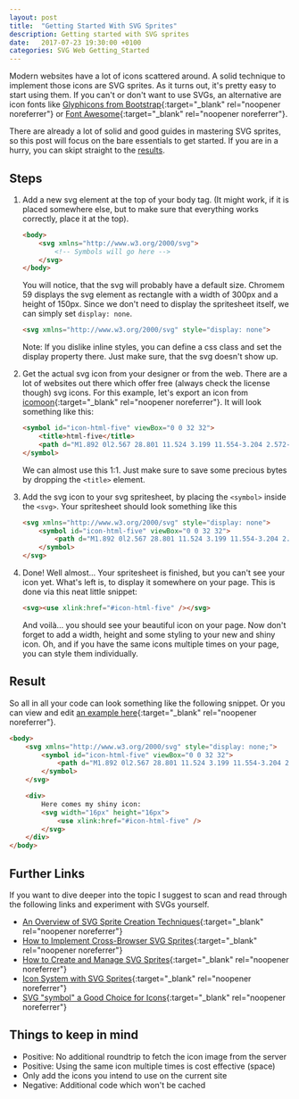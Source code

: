 ```yaml
---
layout: post
title:  "Getting Started With SVG Sprites"
description: Getting started with SVG sprites
date:   2017-07-23 19:30:00 +0100
categories: SVG Web Getting_Started
---
```


Modern websites have a lot of icons scattered around. A solid technique to implement those icons are SVG sprites. As it turns out, it's pretty easy to start using them. If you can't or don't want to use SVGs, an alternative are icon fonts like [Glyphicons from Bootstrap](https://getbootstrap.com/components/#glyphicons){:target="_blank" rel="noopener noreferrer"} or [Font Awesome](http://fontawesome.io/){:target="_blank" rel="noopener noreferrer"}.

There are already a lot of solid and good guides in mastering SVG sprites, so this post will focus on the bare essentials to get started. If you are in a hurry, you can skipt straight to the [results](#result).

## Steps

1. Add a new svg element at the top of your body tag. (It might work, if it is placed somewhere else, but to make sure that everything works correctly, place it at the top).

    ```html
    <body>
        <svg xmlns="http://www.w3.org/2000/svg">
            <!-- Symbols will go here -->
        </svg>
    </body>
    ```

    You will notice, that the svg will probably have a default size. Chromem 59 displays the svg element as rectangle with a width of 300px and a height of 150px. Since we don't need to display the spritesheet itself, we can simply set `display: none`.

    ```html
    <svg xmlns="http://www.w3.org/2000/svg" style="display: none">
    ```

    Note: If you dislike inline styles, you can define a css class and set the display property there. Just make sure, that the svg doesn't show up.

2. Get the actual svg icon from your designer or from the web. There are a lot of websites out there which offer free (always check the license though) svg icons. For this example, let's export an icon from [icomoon](https://icomoon.io/app/){:target="_blank" rel="noopener noreferrer"}. It will look something like this:

    ```html
    <symbol id="icon-html-five" viewBox="0 0 32 32">
        <title>html-five</title>
        <path d="M1.892 0l2.567 28.801 11.524 3.199 11.554-3.204 2.572-28.796h-28.216zM25.336 26.963l-9.288 2.574v0.015l-0.024-0.007-0.024 0.007v-0.015l-9.288-2.574-2.195-24.609h23.015l-2.195 24.609zM20.336 16.569l-0.408 4.58-3.944 1.065-3.933-1.060-0.252-2.82h-3.547l0.495 5.547 7.252 2.006 7.229-2.006 0.97-10.844h-12.874l-0.322-3.617h13.517l0.316-3.532h-17.694l0.953 10.681z"></path>
    </symbol>
    ```

    We can almost use this 1:1. Just make sure to save some precious bytes by dropping the `<title>` element.

3. Add the svg icon to your svg spritesheet, by placing the `<symbol>` inside the `<svg>`. Your spritesheet should look something like this

    ```html
    <svg xmlns="http://www.w3.org/2000/svg" style="display: none">
        <symbol id="icon-html-five" viewBox="0 0 32 32">
            <path d="M1.892 0l2.567 28.801 11.524 3.199 11.554-3.204 2.572-28.796h-28.216zM25.336 26.963l-9.288 2.574v0.015l-0.024-0.007-0.024 0.007v-0.015l-9.288-2.574-2.195-24.609h23.015l-2.195 24.609zM20.336 16.569l-0.408 4.58-3.944 1.065-3.933-1.060-0.252-2.82h-3.547l0.495 5.547 7.252 2.006 7.229-2.006 0.97-10.844h-12.874l-0.322-3.617h13.517l0.316-3.532h-17.694l0.953 10.681z"></path>
        </symbol>
    </svg>
    ```

4. Done! Well almost... Your spritesheet is finished, but you can't see your icon yet. What's left is, to display it somewhere on your page. This is done via this neat little snippet:

    ```html
    <svg><use xlink:href="#icon-html-five" /></svg>
    ```

    And voilà... you should see your beautiful icon on your page. Now don't forget to add a width, height and some styling to your new and shiny icon. Oh, and if you have the same icons multiple times on your page, you can style them individually. 

## Result

So all in all your code can look something like the following snippet. Or you can view and edit [an example here](https://codepen.io/zlypher/pen/wqzMKE){:target="_blank" rel="noopener noreferrer"}.

```html
<body>
    <svg xmlns="http://www.w3.org/2000/svg" style="display: none;">
        <symbol id="icon-html-five" viewBox="0 0 32 32">
            <path d="M1.892 0l2.567 28.801 11.524 3.199 11.554-3.204 2.572-28.796h-28.216zM25.336 26.963l-9.288 2.574v0.015l-0.024-0.007-0.024 0.007v-0.015l-9.288-2.574-2.195-24.609h23.015l-2.195 24.609zM20.336 16.569l-0.408 4.58-3.944 1.065-3.933-1.060-0.252-2.82h-3.547l0.495 5.547 7.252 2.006 7.229-2.006 0.97-10.844h-12.874l-0.322-3.617h13.517l0.316-3.532h-17.694l0.953 10.681z"></path>
        </symbol>
    </svg>

    <div>
        Here comes my shiny icon:
        <svg width="16px" height="16px">
            <use xlink:href="#icon-html-five" />
        </svg>
    </div>
</body>
```

## Further Links

If you want to dive deeper into the topic I suggest to scan and read through the following links and experiment with SVGs yourself.

* [An Overview of SVG Sprite Creation Techniques](https://24ways.org/2014/an-overview-of-svg-sprite-creation-techniques/){:target="_blank" rel="noopener noreferrer"}
* [How to Implement Cross-Browser SVG Sprites](https://webdesign.tutsplus.com/tutorials/how-to-implement-cross-browser-svg-sprites--cms-22427){:target="_blank" rel="noopener noreferrer"}
* [How to Create and Manage SVG Sprites](https://www.webdesignerdepot.com/2017/05/how-to-create-and-manage-svg-sprites/){:target="_blank" rel="noopener noreferrer"}
* [Icon System with SVG Sprites](https://css-tricks.com/svg-sprites-use-better-icon-fonts/){:target="_blank" rel="noopener noreferrer"}
* [SVG "symbol" a Good Choice for Icons](https://css-tricks.com/svg-symbol-good-choice-icons/){:target="_blank" rel="noopener noreferrer"}

## Things to keep in mind

* Positive: No additional roundtrip to fetch the icon image from the server
* Positive: Using the same icon multiple times is cost effective (space)
* Only add the icons you intend to use on the current site
* Negative: Additional code which won't be cached

